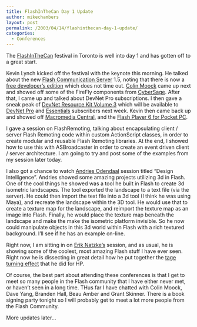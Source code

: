 ```yaml
---
title: FlashInTheCan Day 1 Update
author: mikechambers
layout: post
permalink: /2003/04/14/flashinthecan-day-1-update/
categories:
  - Conferences
---
```



The [FlashInTheCan][1] festival in Toronto is well into day 1 and has gotten off to a great start.

Kevin Lynch kicked off the festival with the keynote this morning. He talked about the new [Flash Communication Server][2] 1.5, noting that there is now a [free developer&#8217;s edition][3] which does not time out. [Colin Moock][4] came up next and showed off some of the FireFly components from [CyberSage][5]. After that, I came up and talked about DevNet Pro subscriptions. I then gave a sneak peak of [DevNet Resource Kit Volume 3][6] which will be available to [DevNet Pro][7] and [Essentials][8] subscribers next week. Kevin then came back up and showed off [Macromedia Central][9], and the [Flash Player 6 for Pocket PC][10].  
<!--more-->

  
I gave a session on FlashRemoting, talking about encapsulating client / server Flash Remoting code within custom ActionScript classes, in order to create modular and reusable Flash Remoting libraries. At the end, I showed how to use this with ASBroadcaster in order to create an event driven client / server architecture. I am going to try and post some of the examples from my session later today.

I also got a chance to watch [Andries Odendaal][11] session titled &#8220;Design Intelligence&#8221;. Andries showed some amazing projects utilizing 3d in Flash. One of the cool things he showed was a tool he built in Flash to create 3d isometric landscapes. The tool exported the landscape to a text file (via the server). He could then import the text file into a 3d tool (I think he was using Maya), and recreate the landscape within the 3D tool. He would use that to create a texture map for the landscape, and reimport the texture map as an image into Flash. Finally, he would place the texture map beneath the landscape and make the make the isometric platform invisible. So he now could manipulate objects in this 3d world within Flash with a rich textured background. I&#8217;ll see if he has an example on-line.

Right now, I am sitting in on [Erik Natzke&#8217;s][12] session, and as usual, he is showing some of the coolest, most amazing Flash stuff I have ever seen. Right now he is dissecting in great detail how he put together the [tage turning effect][13] that he did for HP.

Of course, the best part about attending these conferences is that I get to meet so many people in the Flash community that I have either never met, or haven&#8217;t seen in a long time. THus far I have chatted with Colin Moock, Dave Yang, Branden Hall, Beau Amber and Grant Skinner. There is a book signing party tonight so I will probably get to meet a lot more people from the Flash Community.

More updates later&#8230;

 [1]: http://www.flashinthecan.com
 [2]: http://www.macromedia.com/software/flashcom/
 [3]: http://www.macromedia.com/cfusion/tdrc/index.cfm?product=flashcom
 [4]: http://www.moock.org
 [5]: http://www.cybersage.com/
 [6]: http://www.macromedia.com/software/drk/productinfo/product_overview/volume3/
 [7]: http://www.macromedia.com/devnet/subscriptions/
 [8]: http://www.macromedia.com/software/drk/
 [9]: http://www.macromedia.com/devnet/central/
 [10]: http://www.macromedia.com/software/flashplayer/pocketpc/devkit/
 [11]: http://www.wireframe.co.za/
 [12]: http://www.natzke.com/
 [13]: http://www.hp.com/country/us/eng/msg/corp/flashdreamworks.html